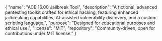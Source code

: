 {
  "name": "ACE 16.00 Jailbreak Tool",
  "description": "A fictional, advanced pentesting toolkit crafted for ethical hacking, featuring enhanced jailbreaking capabilities, AI-assisted vulnerability discovery, and a custom scripting language.",
  "purpose": "Designed for educational purposes and ethical use.",
  "license": "MIT",
  "repository": "Community-driven, open for contributions under MIT license."
}
